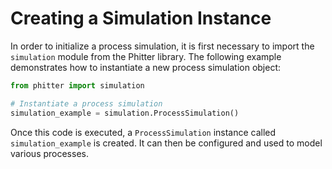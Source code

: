 # Creating a Simulation Instance

In order to initialize a process simulation, it is first necessary to import the `simulation` module from the Phitter library. The following example demonstrates how to instantiate a new process simulation object:

```python
from phitter import simulation

# Instantiate a process simulation
simulation_example = simulation.ProcessSimulation()
```

Once this code is executed, a `ProcessSimulation` instance called `simulation_example` is created. It can then be configured and used to model various processes.
